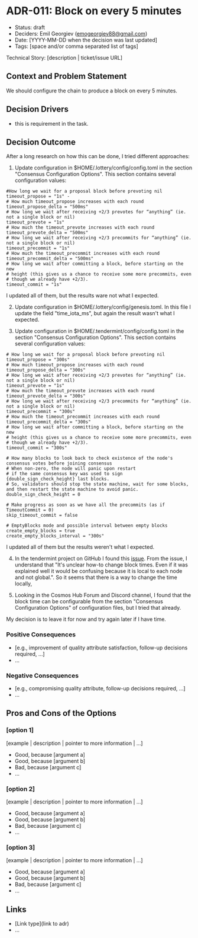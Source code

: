 # ADR-011: Block on every 5 minutes

- Status: draft
- Deciders: Emil Georgiev (emogeorgiev88@gmail.com)
- Date: [YYYY-MM-DD when the decision was last updated] <!-- optional. To customize the ordering without relying on Git creation dates and filenames -->
- Tags: [space and/or comma separated list of tags] <!-- optional -->

Technical Story: [description | ticket/issue URL] <!-- optional -->

## Context and Problem Statement

We should configure the chain to produce a block on every 5 minutes.

## Decision Drivers <!-- optional -->

- this is requirement in the task.


## Decision Outcome

After a long research on how this can be done, I tried different approaches:

 1. Update configuration in $HOME/.lottery/config/config.toml in the section "Consensus Configuration Options". This section contains several configuration values:

```
#How long we wait for a proposal block before prevoting nil 
timeout_propose = "1s" - 
# How much timeout_propose increases with each round
timeout_propose_delta = "500ms"
# How long we wait after receiving +2/3 prevotes for “anything” (ie. not a single block or nil)
timeout_prevote = "1s"
# How much the timeout_prevote increases with each round
timeout_prevote_delta = "500ms"
# How long we wait after receiving +2/3 precommits for “anything” (ie. not a single block or nil)
timeout_precommit = "1s"
# How much the timeout_precommit increases with each round
timeout_precommit_delta = "500ms"
# How long we wait after committing a block, before starting on the new
# height (this gives us a chance to receive some more precommits, even
# though we already have +2/3).
timeout_commit = "1s"
```


I updated all of them, but the results ware not what I expected.

  2. Update configuration in $HOME/.lottery/config/genesis.toml. In this file I update the field "time_iota_ms", but again the result wasn't what I expected.

  3. Update configuration in $HOME/.tendermint/config/config.toml in the section "Consensus Configuration Options". This section contains several configuration values:    

```
# How long we wait for a proposal block before prevoting nil
timeout_propose = "300s"
# How much timeout_propose increases with each round
timeout_propose_delta = "300s"
# How long we wait after receiving +2/3 prevotes for “anything” (ie. not a single block or nil)
timeout_prevote = "1s"
# How much the timeout_prevote increases with each round
timeout_prevote_delta = "300s"
# How long we wait after receiving +2/3 precommits for “anything” (ie. not a single block or nil)
timeout_precommit = "300s"
# How much the timeout_precommit increases with each round
timeout_precommit_delta = "300s"
# How long we wait after committing a block, before starting on the new
# height (this gives us a chance to receive some more precommits, even
# though we already have +2/3).
timeout_commit = "300s"

# How many blocks to look back to check existence of the node's consensus votes before joining consensus
# When non-zero, the node will panic upon restart
# if the same consensus key was used to sign {double_sign_check_height} last blocks.
# So, validators should stop the state machine, wait for some blocks, and then restart the state machine to avoid panic.
double_sign_check_height = 0

# Make progress as soon as we have all the precommits (as if TimeoutCommit = 0)
skip_timeout_commit = false

# EmptyBlocks mode and possible interval between empty blocks
create_empty_blocks = true
create_empty_blocks_interval = "300s"
```

I updated all of them but the results weren't what I expected.

  4. In the tendermint project on GitHub I found this [issue](https://github.com/tendermint/tendermint/issues/5911). From the issue, I understand
that "It's unclear how-to change block times. Even if it was explained well it would be confusing because it is local to each node and not global.". 
So it seems that there is a way to change the time locally,

  5. Looking in the Cosmos Hub Forum and Discord channel, I found that the block time can be configurable from the section "Consensus Configuration Options" of configuration files, but I tried that already.     


My decision is to leave it for now and try again later if I have time.

### Positive Consequences <!-- optional -->

- [e.g., improvement of quality attribute satisfaction, follow-up decisions required, …]
- …

### Negative Consequences <!-- optional -->

- [e.g., compromising quality attribute, follow-up decisions required, …]
- …

## Pros and Cons of the Options <!-- optional -->

### [option 1]

[example | description | pointer to more information | …] <!-- optional -->

- Good, because [argument a]
- Good, because [argument b]
- Bad, because [argument c]
- … <!-- numbers of pros and cons can vary -->

### [option 2]

[example | description | pointer to more information | …] <!-- optional -->

- Good, because [argument a]
- Good, because [argument b]
- Bad, because [argument c]
- … <!-- numbers of pros and cons can vary -->

### [option 3]

[example | description | pointer to more information | …] <!-- optional -->

- Good, because [argument a]
- Good, because [argument b]
- Bad, because [argument c]
- … <!-- numbers of pros and cons can vary -->

## Links <!-- optional -->

- [Link type](link to adr) <!-- example: Refined by [xxx](yyyymmdd-xxx.md) -->
- … <!-- numbers of links can vary -->

